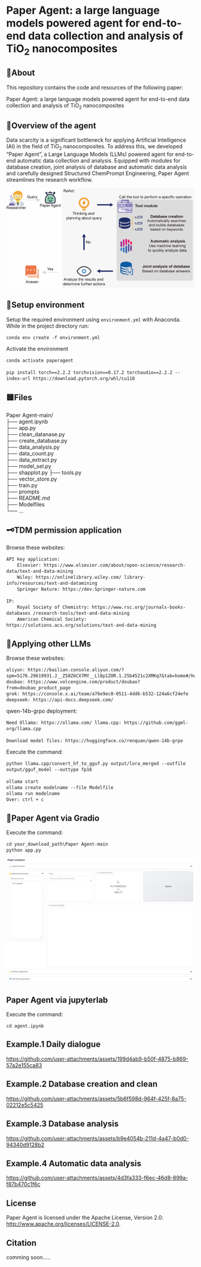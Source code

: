 # Paper Agent: a large language models powered agent for end-to-end data collection and analysis of TiO<sub>2</sub> nanocomposites
## 🙌About
This repository contains the code and resources of the following paper:

Paper Agent: a large language models powered agent for end-to-end data collection and analysis of TiO<sub>2</sub> nanocomposites

## 📕Overview of the agent
Data scarcity is a significant bottleneck for applying Artificial Intelligence (AI) in the field of TiO<sub>2</sub> nanocomposites. To address this, we developed “Paper Agent”, a Large Language Models (LLMs) powered agent for end-to-end automatic data collection and analysis. Equipped with modules for database creation, joint analysis of database and automatic data analysis and carefully designed Structured ChemPrompt Engineering, Paper Agent streamlines the research workflow.

<p align="center">
<img  src="images/ToC.png"> 
</p>

## 🔧Setup environment
Setup the required environment using `environment.yml` with Anaconda. While in the project directory run:

    conda env create -f environment.yml


Activate the environment

    conda activate paperagent
    
    pip install torch==2.2.2 torchvision==0.17.2 torchaudio==2.2.2 --index-url https://download.pytorch.org/whl/cu118

## 🟨Files

Paper Agent-main/  
├── agent.ipynb  
├── app.py    
├── clean_datanase.py  
├── create_database.py  
├── data_analysis.py    
├── data_count.py     
├── data_extract.py    
├── model_sel.py    
├── shapplot.py
├── tools.py  
├── vector_store.py   
├── train.py    
├── prompts  
├── README.md   
├── Modelfiles   
└── ...              
## 🗝️TDM permission application

Browse these websites:

    API key application:
        Elsevier: https://www.elsevier.com/about/open-science/research-data/text-and-data-mining
        Wiley: https://onlinelibrary.wiley.com/ library-info/resources/text-and-datamining
        Springer Nature: https://dev.Springer-nature.com
    
    IP:
        Royal Society of Chemistry: https://www.rsc.org/journals-books-databases /research-tools/text-and-data-mining
        American Chemical Society: https://solutions.acs.org/solutions/text-and-data-mining

## 👋Applying other LLMs

Browse these websites:

    aliyun: https://bailian.console.aliyun.com/?spm=5176.29619931.J__Z58Z6CX7MY__Ll8p1ZOR.1.25b4521c2XMKq7&tab=home#/home
    doubao: https://www.volcengine.com/product/doubao?from=doubao_product_page  
    grok: https://console.x.ai/team/a76e9ec8-0511-4dd6-b532-124a6cf24efe    
    deepseek: https://api-docs.deepseek.com/    

qwen-14b-grpo deployment:

    Need Ollama: https://ollama.com/ llama.cpp: https://github.com/ggml-org/llama.cpp

    Download model files: https://huggingface.co/renquan/qwen-14b-grpo

Execute the command:

    python llama.cpp/convert_hf_to_gguf.py output/lora_merged --outfile output/gguf_model --outtype fp16

    ollama start
    ollama create modelname --file Modelfile
    ollama run modelname
    Over: ctrl + c

## 🚀Paper Agent via Gradio

Execute the command:

    cd your_download_path\Paper Agent-main
    python app.py

<p align="center">
<img  src="images/all.png"> 
</p>

## Paper Agent via jupyterlab

Execute the command:

    cd agent.ipynb


## Example.1 Daily dialogue


https://github.com/user-attachments/assets/199d4ab9-b50f-4875-b869-57a2e155ca83


## Example.2 Database creation and clean


https://github.com/user-attachments/assets/5b6f598d-964f-425f-8a75-02212e5c5425


## Example.3 Database analysis


https://github.com/user-attachments/assets/b9e4054b-211d-4a47-b0d0-94340d9128b2


## Example.4 Automatic data analysis


https://github.com/user-attachments/assets/4d3fa333-f6ec-46d8-899a-f87b470c1f6c

    
## License
Paper Agent is licensed under the Apache License, Version 2.0: http://www.apache.org/licenses/LICENSE-2.0.

## Citation

comming soon.....
